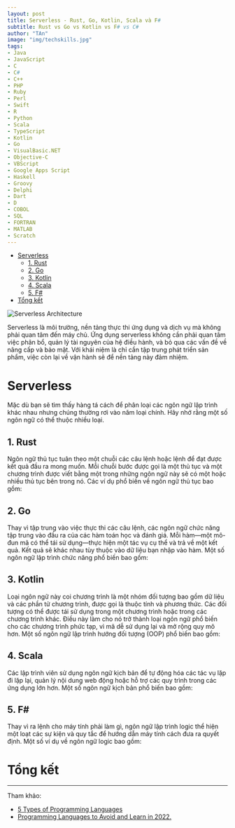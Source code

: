 ```yaml
---
layout: post
title: Serverless - Rust, Go, Kotlin, Scala và F#
subtitle: Rust vs Go vs Kotlin vs F# vs C#
author: "TAn"
image: "img/techskills.jpg"
tags:
- Java
- JavaScript
- C
- C#
- C++
- PHP
- Ruby
- Perl
- Swift
- R
- Python
- Scala
- TypeScript
- Kotlin
- Go
- VisualBasic.NET
- Objective-C
- VBScript
- Google Apps Script
- Haskell
- Groovy
- Delphi
- Dart
- D
- COBOL
- SQL
- FORTRAN
- MATLAB
- Scratch
---
```


- [Serverless](#serverless)
  - [1. Rust](#1-rust)
  - [2. Go](#2-go)
  - [3. Kotlin](#3-kotlin)
  - [4. Scala](#4-scala)
  - [5. F#](#5-f)
- [Tổng kết](#tổng-kết)


![Serverless Architecture](https://boxxv.github.io/img/2023/9a0fb8a5-8c9f-4d03-9114-ed7658f2e4f9.webp "Serverless Architecture")

Serverless là môi trường, nền tảng thực thi ứng dụng và dịch vụ mà không phải quan tâm đến máy chủ. Ứng dụng serverless không cần phải  quan tâm việc phân bổ, quản lý tài nguyên của hệ điều hành, và bỏ qua các vấn đề về nâng cấp và bảo mật. Với khái niệm là chỉ cần tập trung phát triển sản phẩm, việc còn lại về vận hành sẽ để nền tảng này đảm nhiệm.

# Serverless

Mặc dù bạn sẽ tìm thấy hàng tá cách để phân loại các ngôn ngữ lập trình khác nhau nhưng chúng thường rơi vào năm loại chính. Hãy nhớ rằng một số ngôn ngữ có thể thuộc nhiều loại.

## 1. Rust

Ngôn ngữ thủ tục tuân theo một chuỗi các câu lệnh hoặc lệnh để đạt được kết quả đầu ra mong muốn. Mỗi chuỗi bước được gọi là một thủ tục và một chương trình được viết bằng một trong những ngôn ngữ này sẽ có một hoặc nhiều thủ tục bên trong nó. Các ví dụ phổ biến về ngôn ngữ thủ tục bao gồm:

## 2. Go

Thay vì tập trung vào việc thực thi các câu lệnh, các ngôn ngữ chức năng tập trung vào đầu ra của các hàm toán học và đánh giá. Mỗi hàm—một mô-đun mã có thể tái sử dụng—thực hiện một tác vụ cụ thể và trả về một kết quả. Kết quả sẽ khác nhau tùy thuộc vào dữ liệu bạn nhập vào hàm. Một số ngôn ngữ lập trình chức năng phổ biến bao gồm:

## 3. Kotlin

Loại ngôn ngữ này coi chương trình là một nhóm đối tượng bao gồm dữ liệu và các phần tử chương trình, được gọi là thuộc tính và phương thức. Các đối tượng có thể được tái sử dụng trong một chương trình hoặc trong các chương trình khác. Điều này làm cho nó trở thành loại ngôn ngữ phổ biến cho các chương trình phức tạp, vì mã dễ sử dụng lại và mở rộng quy mô hơn. Một số ngôn ngữ lập trình hướng đối tượng (OOP) phổ biến bao gồm:

## 4. Scala

Các lập trình viên sử dụng ngôn ngữ kịch bản để tự động hóa các tác vụ lặp đi lặp lại, quản lý nội dung web động hoặc hỗ trợ các quy trình trong các ứng dụng lớn hơn. Một số ngôn ngữ kịch bản phổ biến bao gồm:

## 5. F#

Thay vì ra lệnh cho máy tính phải làm gì, ngôn ngữ lập trình logic thể hiện một loạt các sự kiện và quy tắc để hướng dẫn máy tính cách đưa ra quyết định. Một số ví dụ về ngôn ngữ logic bao gồm:

# Tổng kết

-----
Tham khảo:
- [5 Types of Programming Languages](https://www.coursera.org/articles/types-programming-language)
- [Programming Languages to Avoid and Learn in 2022.](https://zriyansh.medium.com/programming-languages-to-avoid-and-learn-in-2022-c8e2a1cdf427)